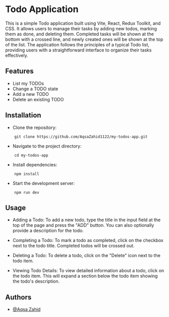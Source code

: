 
# Todo Application

This is a simple Todo application built using Vite, React, Redux Toolkit, and CSS. It allows users to manage their tasks by adding new todos, marking them as done, and deleting them. Completed tasks will be shown at the bottom with a crossed line, and newly created ones will be shown at the top of the list. The application follows the principles of a typical Todo list, providing users with a straightforward interface to organize their tasks effectively.

## Features

- List my TODOs
- Change a TODO state
- Add a new TODO
- Delete an existing TODO

## Installation

- Clone the repository:
```clone
    git clone https://github.com/AqsaZahid1122/my-todos-app.git
```
- Navigate to the project directory:
```clone
    cd my-todos-app
```
- Install dependencies:
```clone
    npm install
```
- Start the development server:

```clone
    npm run dev
```

## Usage

- Adding a Todo: To add a new todo, type the title in the input field at the top of the page and press the "ADD" button. You can also optionally provide a description for the todo.

- Completing a Todo: To mark a todo as completed, click on the checkbox next to the todo title. Completed todos will be crossed out.

- Deleting a Todo: To delete a todo, click on the "Delete" icon next to the todo item.

- Viewing Todo Details: To view detailed information about a todo, click on the todo item. This will expand a section below the todo item showing the todo's description.

## Authors

- [@Aqsa Zahid](https://github.com/AqsaZahid1122)
